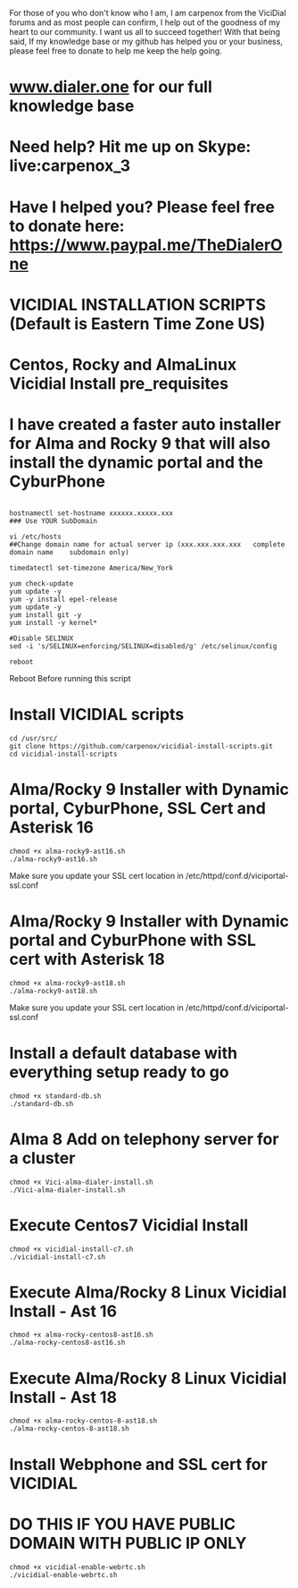 For those of you who don't know who I am, I am carpenox from the ViciDial forums and as most people can confirm, I help out of the goodness of my heart to our community. I want us all to succeed together! With that being said, If my knowledge base or my github has helped you or your business, please feel free to donate to help me keep the help going.


# www.dialer.one for our full knowledge base

# Need help? Hit me up on Skype: live:carpenox_3
# Have I helped you? Please feel free to donate here: https://www.paypal.me/TheDialerOne


# VICIDIAL INSTALLATION SCRIPTS (Default is Eastern Time Zone US)
# Centos, Rocky and AlmaLinux Vicidial Install pre_requisites 
# I have created a faster auto installer for Alma and Rocky 9 that will also install the dynamic portal and the CyburPhone

```

hostnamectl set-hostname xxxxxx.xxxxx.xxx
### Use YOUR SubDomain

vi /etc/hosts
##Change domain name for actual server ip (xxx.xxx.xxx.xxx   complete domain name    subdomain only)

timedatectl set-timezone America/New_York

yum check-update
yum update -y
yum -y install epel-release
yum update -y
yum install git -y
yum install -y kernel*

#Disable SELINUX
sed -i 's/SELINUX=enforcing/SELINUX=disabled/g' /etc/selinux/config    

reboot

````
  Reboot Before running this script

# Install VICIDIAL scripts

```
cd /usr/src/
git clone https://github.com/carpenox/vicidial-install-scripts.git
cd vicidial-install-scripts
```

# Alma/Rocky 9 Installer with Dynamic portal, CyburPhone, SSL Cert and Asterisk 16

```
chmod +x alma-rocky9-ast16.sh
./alma-rocky9-ast16.sh
```

Make sure you update your SSL cert location in /etc/httpd/conf.d/viciportal-ssl.conf

# Alma/Rocky 9 Installer with Dynamic portal and CyburPhone with SSL cert with Asterisk 18

```
chmod +x alma-rocky9-ast18.sh
./alma-rocky9-ast18.sh
```

Make sure you update your SSL cert location in /etc/httpd/conf.d/viciportal-ssl.conf

# Install a default database with everything setup ready to go

```
chmod +x standard-db.sh
./standard-db.sh
```


# Alma 8 Add on telephony server for a cluster

```
chmod +x Vici-alma-dialer-install.sh
./Vici-alma-dialer-install.sh
```

# Execute Centos7 Vicidial Install
```
chmod +x vicidial-install-c7.sh
./vicidial-install-c7.sh
```

# Execute Alma/Rocky 8 Linux Vicidial Install - Ast 16
```
chmod +x alma-rocky-centos8-ast16.sh
./alma-rocky-centos8-ast16.sh
```

# Execute Alma/Rocky 8 Linux Vicidial Install - Ast 18
```
chmod +x alma-rocky-centos-8-ast18.sh
./alma-rocky-centos-8-ast18.sh
```

# Install Webphone and SSL cert for VICIDIAL
# DO THIS IF YOU HAVE PUBLIC DOMAIN WITH PUBLIC IP ONLY

```
chmod +x vicidial-enable-webrtc.sh
./vicidial-enable-webrtc.sh
```
